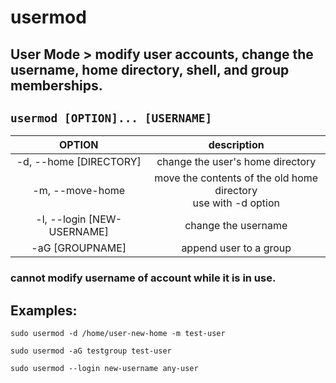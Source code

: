 # usermod

**User Mode** > modify user accounts, change the username, home directory, shell, and group memberships.
---

` usermod [OPTION]... [USERNAME] `
---

| **OPTION** | description |
|:---:|:---:|
| -d, --home [DIRECTORY] | change the user's home directory |
| -m, --move-home | move the contents of the old home directory <br> use with -d option |
| -l, --login [NEW-USERNAME] | change the username |
| -aG [GROUPNAME] | append user to a group |

### cannot modify username of account while it is in use.

## Examples:
` sudo usermod -d /home/user-new-home -m test-user `

` sudo usermod -aG testgroup test-user `

` sudo usermod --login new-username any-user `
